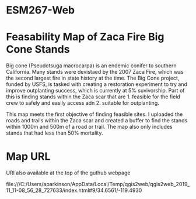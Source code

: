 # ESM267-Web

# Feasability Map of Zaca Fire Big Cone Stands 

Big cone (Pseudotsuga macrocarpa) is an endemic conifer to southern California. Many stands were devistaed by the 2007 Zaca Fire, which was the second largest fire in state history at the time. The Big Cone project, funded by USFS, is tasked with creating a restoration experiment to try and improve outplanting success, which is currently at 5% suvivorship. Part of this is finding stands within the Zaca scar that are 1. feasible for the field crew to safely and easily access adn 2. suitable for outplanting. 

This map meets the first objective of finding feasible sites. I uploaded the roads and trails within the Zaca scar and created a buffer to find the stands within 1000m and 500m of a road or trail. The map also only includes stands that had less than 50% mortality. 

# Map URL

URl also available at the top of the guthub webpage

file:///C:/Users/aparkinson/AppData/Local/Temp/qgis2web/qgis2web_2019_11_11-08_56_28_727633/index.html#9/34.6561/-119.4930
